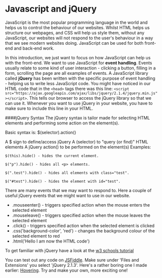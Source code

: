 Javascript and jQuery
=====================

JavaScript is the most popular programming language in the world and helps us to control the behaviour of our websites. Whilst HTML helps us structure our webpages, and CSS will help us style them, without any JavaScript, our websites will not respond to the user's behaviour in a way that we see modern websites doing. JavaScript can be used for both front-end and back-end work. 


In this introduction, we just want to focus on how JavaScript can help us with the front-end. We want to use JavaScript for **event handling**. Events usually relate to some kind of user interaction - clicking a button, filling in a form, scrolling the page are all examples of events. A JavaScript library called **jQuery** has been written with the specific purpose of event handling - helping us to write less JavaScript code. You might have noticed in our HTML code that in the ```<head>``` tags there was this line: ```<script src="https://ajax.googleapis.com/ajax/libs/jquery/2.1.4/jquery.min.js"></script>```. This tells our browser to access the jQuery library so that we can use it. Whenever you want to use jQuery in your website, you have to make sure to include this line in your HTML. 

####jQuery Syntax
The jQuery syntax is tailor made for selecting HTML elements and performing some action on the element(s).

Basic syntax is: $(selector).action()

A $ sign to define/access jQuery
A (selector) to "query (or find)" HTML elements
A jQuery action() to be performed on the element(s)
Examples:
```
$(this).hide() - hides the current element.

$("p").hide() - hides all <p> elements.

$(".test").hide() - hides all elements with class="test".

$("#test").hide() - hides the element with id="test".
```

There are many events that we may want to respond to. Here a couple of useful jQuery events that we might want to use in our website.

* .mouseenter() - triggers specified action when the mouse enters the selected element
* .mouseleave() - triggers specified action when the mouse leaves the selected element
* .click() - triggers specified action when the selected element is clicked
* .css('background-color', 'red') - changes the background colour of the selected element to red 
* .html('Hello I am now the HTML code')

To get familiar with jQuery have a look at the [w3 schools tutorial](http://www.w3schools.com/jquery/jquery_syntax.asp)


You can test out any code on [JSFiddle](https://jsfiddle.net/). Make sure under 'Files and Extensions' you select 'jQuery 2.1.3'. Here's a rather boring one I made earlier: [Hovering](https://jsfiddle.net/vLebw6fz/). Try and make your own, more exciting one! 


